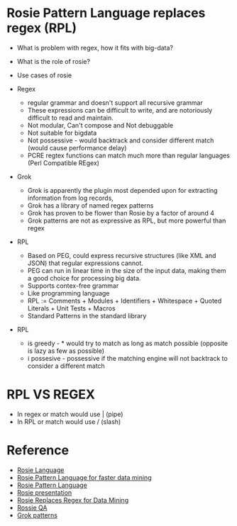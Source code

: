 # Rosie Pattern Language replaces regex (RPL)

* What is problem with regex, how it fits with big-data?
* What is the role of rosie?
* Use cases of rosie

* Regex
  * regular grammar and doesn't support all recursive grammar
  * These expressions can be difficult to write, and are notoriously difficult to read and maintain.
  * Not modular, Can't compose and Not debuggable
  * Not suitable for bigdata
  * Not possessive - would backtrack and consider different match (would cause performance delay)
  * PCRE regtex functions can match much more than regular languages (Perl Compatible REgex)
  
* Grok
  * Grok is apparently the plugin most depended upon for extracting information from log records,
  * Grok has a library of named regex patterns
  * Grok has proven to be flower than Rosie by a factor of around 4
  * Grok patterns are not as expressive as RPL, but more powerful than regex

* RPL
  * Based on PEG, could express recursive structures (like XML and JSON) that regular expressions cannot. 
  * PEG can run in linear time in the size of the input data, making them a good choice for processing big data.
  * Supports contex-free grammar
  * Like programming language
  * RPL := Comments + Modules + Identifiers + Whitespace + Quoted Literals + Unit Tests + Macros
  * Standard Patterns in the standard library

* RPL
  * is greedy - * would try to match as long as match possible (opposite is lazy as few as possible)
  * i possesive - possessive if the matching engine will not backtrack to consider a different match
  
  
# RPL VS REGEX
* In regex or match would use | (pipe)
* In RPL or match would use / (slash)

# Reference
* [Rosie Language](http://rosie-lang.org/ex/)
* [Rosie Pattern Language for faster data mining](https://www.youtube.com/watch?v=P5v2ZtcY2-k)
* [Rosie Pattern Language](https://developer.ibm.com/code/open/projects/rosie-pattern-language/)
* [Rosie presentation](https://developer.ibm.com/code/wp-content/uploads/sites/118/2017/11/Rosie-Update-Charts.pdf)
* [Rosie Replaces Regex for Data Mining](https://developer.ibm.com/code/wp-content/uploads/sites/118/2017/11/Rosie-Replaces-Regex.pdf)
* [Rossie QA](https://developer.ibm.com/code/2016/12/08/rosie-pattern-language-qa/)
* [Grok patterns](https://github.com/elastic/logstash/blob/v1.4.2/patterns/grok-patterns)